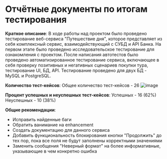 # Отчётные документы по итогам тестирования

**Краткое описание**:
В ходе работы над проектом было проведено тестирование веб-сервиса "Путешествие дня", которое представляет из себя комплексный сервис, взаимодействующий с СУБД и API Банка. На первом этапе было проведено исследовательское тестирование для ознакомления с проектом. После написания автотестов было проведено автоматизированное тестирование сервиса, включающее в себя проверку позитивных и негативных сценариев покупки тура, тестирование UI, БД, API.
Тестирование проведено для двух БД - MySQL и PostgreSQL.

**Количество тест-кейсов**:
Общее количество тест-кейсов - 26
![image](https://user-images.githubusercontent.com/103844454/205441760-a7cc7df8-1d49-4a38-91e6-a27a6d20cdfb.png)

**Процент успешных и неуспешных тест-кейсов**:
Успешных - 16 (62%)
Неуспешных - 10 (38%)

**Общие рекомендации**:
* Исправить найденные баги
* Обратить ванимание на enhancement
* Создать документацию для данного сервиса
* Добавить функциональность блокирования кнопки "Продолжить" до тех пор, пока все поля не будут заполнены корректными значениями
* Заменить сообщения "Неверный формат" на более информативные, указывающие в чем конкретно ошибка
